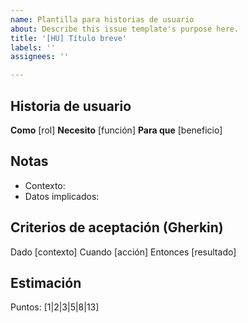 ```yaml
---
name: Plantilla para historias de usuario
about: Describe this issue template's purpose here.
title: '[HU] Título breve'
labels: ''
assignees: ''

---
```


## Historia de usuario
**Como** [rol]
**Necesito** [función]
**Para que** [beneficio]

## Notas
- Contexto:
- Datos implicados:

## Criterios de aceptación (Gherkin)
Dado [contexto]
Cuando [acción]
Entonces [resultado]

## Estimación
Puntos: [1|2|3|5|8|13]
